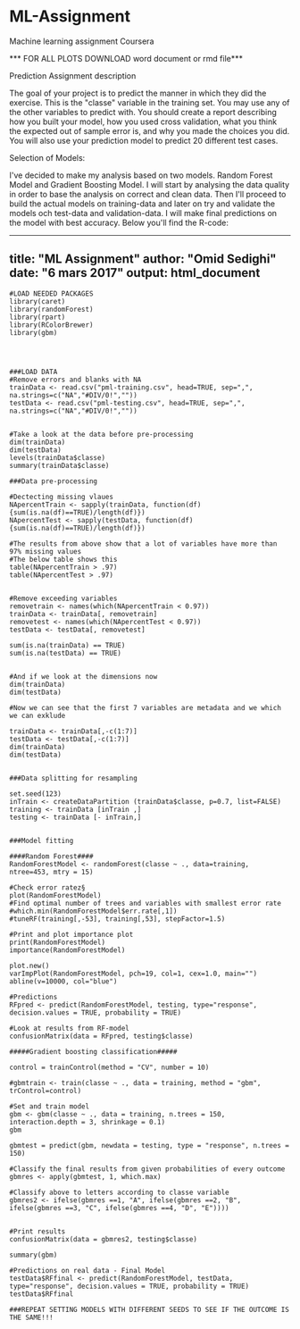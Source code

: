 # ML-Assignment
Machine learning assignment Coursera

*** FOR ALL PLOTS DOWNLOAD word document or rmd file***

Prediction Assignment description

The goal of your project is to predict the manner in which they did the exercise. This is the "classe" variable 
in the training set. You may use any of the other variables to predict with. You should create a report describing 
how you built your model, how you used cross validation, what you think the expected out of sample error is, and 
why you made the choices you did. You will also use your prediction model to predict 20 different test cases.

Selection of Models:

I've decided to make my analysis based on two models. Random Forest Model and Gradient Boosting Model. I will start by 
analysing the data quality in order to base the analysis on correct and clean data. Then I'll proceed to build the actual models on training-data and later on try and validate the models och test-data and validation-data. I will make final predictions on the model with best accuracy. Below you'll find the R-code:


---
title: "ML Assignment"
author: "Omid Sedighi"
date: "6 mars 2017"
output: html_document
---

```{r}
#LOAD NEEDED PACKAGES
library(caret)
library(randomForest)
library(rpart)
library(RColorBrewer)
library(gbm)




###LOAD DATA 
#Remove errors and blanks with NA
trainData <- read.csv("pml-training.csv", head=TRUE, sep=",", na.strings=c("NA","#DIV/0!","")) 
testData <- read.csv("pml-testing.csv", head=TRUE, sep=",", na.strings=c("NA","#DIV/0!",""))         


#Take a look at the data before pre-processing
dim(trainData)
dim(testData)
levels(trainData$classe)
summary(trainData$classe)

###Data pre-processing

#Dectecting missing vlaues
NApercentTrain <- sapply(trainData, function(df) {sum(is.na(df)==TRUE)/length(df)})
NApercentTest <- sapply(testData, function(df) {sum(is.na(df)==TRUE)/length(df)})

#The results from above show that a lot of variables have more than 97% missing values
#The below table shows this
table(NApercentTrain > .97)
table(NApercentTest > .97)


#Remove exceeding variables
removetrain <- names(which(NApercentTrain < 0.97))
trainData <- trainData[, removetrain]
removetest <- names(which(NApercentTest < 0.97))
testData <- testData[, removetest]

sum(is.na(trainData) == TRUE)
sum(is.na(testData) == TRUE)


#And if we look at the dimensions now
dim(trainData)
dim(testData)

#Now we can see that the first 7 variables are metadata and we which we can exklude

trainData <- trainData[,-c(1:7)]
testData <- testData[,-c(1:7)]
dim(trainData)
dim(testData)


###Data splitting for resampling

set.seed(123)
inTrain <- createDataPartition (trainData$classe, p=0.7, list=FALSE)
training <- trainData [inTrain ,]
testing <- trainData [- inTrain,]


###Model fitting

####Random Forest####
RandomForestModel <- randomForest(classe ~ ., data=training, ntree=453, mtry = 15)
```
```{r}
#Check error ratez§
plot(RandomForestModel)
#Find optimal number of trees and variables with smallest error rate
#which.min(RandomForestModel$err.rate[,1])
#tuneRF(training[,-53], training[,53], stepFactor=1.5)
```

```{r}
#Print and plot importance plot
print(RandomForestModel)
importance(RandomForestModel)

plot.new()
varImpPlot(RandomForestModel, pch=19, col=1, cex=1.0, main="")
abline(v=10000, col="blue")

#Predictions
RFpred <- predict(RandomForestModel, testing, type="response", decision.values = TRUE, probability = TRUE)

#Look at results from RF-model
confusionMatrix(data = RFpred, testing$classe)
```

```{r}
#####Gradient boosting classification#####

control = trainControl(method = "CV", number = 10)

#gbmtrain <- train(classe ~ ., data = training, method = "gbm", trControl=control)

#Set and train model
gbm <- gbm(classe ~ ., data = training, n.trees = 150, interaction.depth = 3, shrinkage = 0.1)
gbm

gbmtest = predict(gbm, newdata = testing, type = "response", n.trees = 150)

#Classify the final results from given probabilities of every outcome
gbmres <- apply(gbmtest, 1, which.max)

#Classify above to letters according to classe variable
gbmres2 <- ifelse(gbmres ==1, "A", ifelse(gbmres ==2, "B", ifelse(gbmres ==3, "C", ifelse(gbmres ==4, "D", "E"))))


#Print results
confusionMatrix(data = gbmres2, testing$classe)

summary(gbm)

#Predictions on real data - Final Model
testData$RFfinal <- predict(RandomForestModel, testData, type="response", decision.values = TRUE, probability = TRUE)
testData$RFfinal

###REPEAT SETTING MODELS WITH DIFFERENT SEEDS TO SEE IF THE OUTCOME IS THE SAME!!!
```






